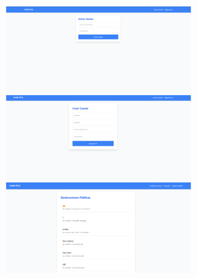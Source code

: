 ![Captura 1](./src/Images/image.png)
![Captura 2](./src/Images/image%20copy.png)
![Captura 3](./src/Images/image%20copy%202.png)